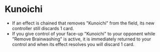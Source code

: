 # Kunoichi

*   If an effect is chained that removes "Kunoichi" from the field, its new controller still discards 1 card.
*   If you give control of your face-up "Kunoichi" to your opponent while "Remove Brainwashing" is active, it is immediately returned to your control and when its effect resolves you will discard 1 card.
